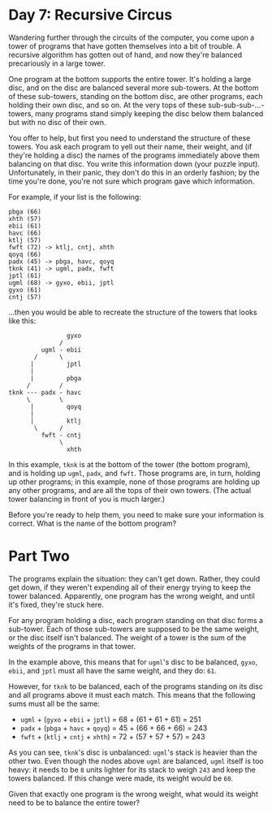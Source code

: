 # Day 7: Recursive Circus

Wandering further through the circuits of the computer, you come upon
a tower of programs that have gotten themselves into a bit of
trouble. A recursive algorithm has gotten out of hand, and now they're
balanced precariously in a large tower.

One program at the bottom supports the entire tower. It's holding a
large disc, and on the disc are balanced several more sub-towers. At
the bottom of these sub-towers, standing on the bottom disc, are other
programs, each holding their own disc, and so on. At the very tops of
these sub-sub-sub-...-towers, many programs stand simply keeping the
disc below them balanced but with no disc of their own.

You offer to help, but first you need to understand the structure of
these towers. You ask each program to yell out their name, their
weight, and (if they're holding a disc) the names of the programs
immediately above them balancing on that disc. You write this
information down (your puzzle input). Unfortunately, in their panic,
they don't do this in an orderly fashion; by the time you're done,
you're not sure which program gave which information.

For example, if your list is the following:

```
pbga (66)
xhth (57)
ebii (61)
havc (66)
ktlj (57)
fwft (72) -> ktlj, cntj, xhth
qoyq (66)
padx (45) -> pbga, havc, qoyq
tknk (41) -> ugml, padx, fwft
jptl (61)
ugml (68) -> gyxo, ebii, jptl
gyxo (61)
cntj (57)
```

...then you would be able to recreate the structure of the towers that
looks like this:

```
                gyxo
              /
         ugml - ebii
       /      \
      |         jptl
      |
      |         pbga
     /        /
tknk --- padx - havc
     \        \
      |         qoyq
      |
      |         ktlj
       \      /
         fwft - cntj
              \
                xhth
```

In this example, `tknk` is at the bottom of the tower (the bottom
program), and is holding up `ugml`, `padx`, and `fwft`. Those programs
are, in turn, holding up other programs; in this example, none of
those programs are holding up any other programs, and are all the tops
of their own towers. (The actual tower balancing in front of you is
much larger.)

Before you're ready to help them, you need to make sure your
information is correct. What is the name of the bottom program?

# Part Two

The programs explain the situation: they can't get down. Rather, they
could get down, if they weren't expending all of their energy trying
to keep the tower balanced. Apparently, one program has the wrong
weight, and until it's fixed, they're stuck here.

For any program holding a disc, each program standing on that disc
forms a sub-tower. Each of those sub-towers are supposed to be the
same weight, or the disc itself isn't balanced. The weight of a tower
is the sum of the weights of the programs in that tower.

In the example above, this means that for `ugml`'s disc to be
balanced, `gyxo`, `ebii`, and `jptl` must all have the same weight,
and they do: `61`.

However, for `tknk` to be balanced, each of the programs standing on
its disc and all programs above it must each match. This means that
the following sums must all be the same:

- `ugml` + (`gyxo` + `ebii` + `jptl`) = 68 + (61 + 61 + 61) = 251
- `padx` + (`pbga` + `havc` + `qoyq`) = 45 + (66 + 66 + 66) = 243
- `fwft` + (`ktlj` + `cntj` + `xhth`) = 72 + (57 + 57 + 57) = 243

As you can see, `tknk`'s disc is unbalanced: `ugml`'s stack is heavier
than the other two. Even though the nodes above `ugml` are balanced,
`ugml` itself is too heavy: it needs to be `8` units lighter for its
stack to weigh `243` and keep the towers balanced. If this change were
made, its weight would be `60`.

Given that exactly one program is the wrong weight, what would its
weight need to be to balance the entire tower?
